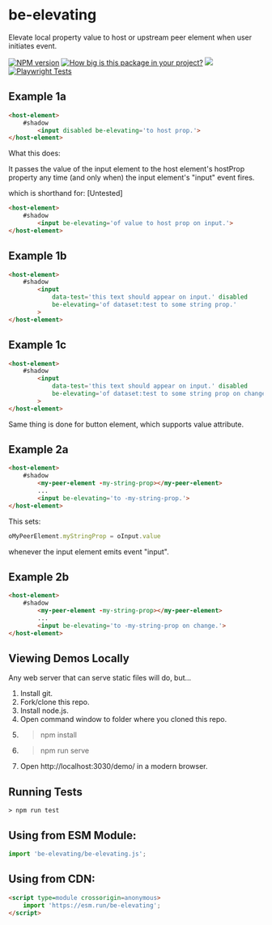 # be-elevating

Elevate local property value to host or upstream peer element when user initiates event.

[![NPM version](https://badge.fury.io/js/be-elevating.png)](http://badge.fury.io/js/be-elevating)
[![How big is this package in your project?](https://img.shields.io/bundlephobia/minzip/be-elevating?style=for-the-badge)](https://bundlephobia.com/result?p=be-elevating)
<img src="http://img.badgesize.io/https://cdn.jsdelivr.net/npm/be-elevating?compression=gzip">
[![Playwright Tests](https://github.com/bahrus/be-elevating/actions/workflows/CI.yml/badge.svg?branch=baseline)](https://github.com/bahrus/be-elevating/actions/workflows/CI.yml)


## Example 1a 

```html
<host-element>
    #shadow
        <input disabled be-elevating='to host prop.'>
</host-element>
```

What this does:

It passes the value of the input element to the host element's hostProp property any time (and only when) the input element's "input" event fires.

which is shorthand for: [Untested]

```html
<host-element>
    #shadow
        <input be-elevating='of value to host prop on input.'>
</host-element>
```

## Example 1b

```html
<host-element>
    #shadow
        <input 
            data-test='this text should appear on input.' disabled 
            be-elevating='of dataset:test to some string prop.'
        >
</host-element>
```

## Example 1c

```html
<host-element>
    #shadow
        <input 
            data-test='this text should appear on input.' disabled 
            be-elevating='of dataset:test to some string prop on change.'
        >
</host-element>
```

Same thing is done for button element, which supports value attribute.

## Example 2a

```html
<host-element>
    #shadow
        <my-peer-element -my-string-prop></my-peer-element>
        ...
        <input be-elevating='to -my-string-prop.'>
</host-element>
```

This sets:

```JavaScript
oMyPeerElement.myStringProp = oInput.value
```

whenever the input element emits event "input".

## Example 2b

```html
<host-element>
    #shadow
        <my-peer-element -my-string-prop></my-peer-element>
        ...
        <input be-elevating='to -my-string-prop on change.'>
</host-element>
```

## Viewing Demos Locally

Any web server that can serve static files will do, but...

1.  Install git.
2.  Fork/clone this repo.
3.  Install node.js.
4.  Open command window to folder where you cloned this repo.
5.  > npm install
6.  > npm run serve
7.  Open http://localhost:3030/demo/ in a modern browser.

## Running Tests

```
> npm run test
```

## Using from ESM Module:

```JavaScript
import 'be-elevating/be-elevating.js';
```

## Using from CDN:

```html
<script type=module crossorigin=anonymous>
    import 'https://esm.run/be-elevating';
</script>
```


